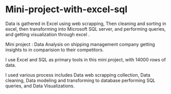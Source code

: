 # Mini-project-with-excel-sql

Data is gathered in Excel using web scrapping, Then cleaning and sorting in excel, then transforming into Microsoft SQL server,  and performing queries, and getting visualization through excel .


Mini project : Data Analysis on shipping management company getting insights to in comparision to their competitors.

I use Excel and SQL as primary tools in this mini project,
with 14000 rows of data.

I used various process includes
Data web scrapping collection, Data cleaning, Data modeling and transforming to database
performing SQL queries, and Data Visualizations.

